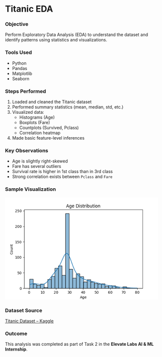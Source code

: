 # Titanic EDA
### Objective
Perform Exploratory Data Analysis (EDA) to understand the dataset and identify patterns using statistics and visualizations.

### Tools Used
- Python
- Pandas
- Matplotlib
- Seaborn

### Steps Performed
1. Loaded and cleaned the Titanic dataset
2. Performed summary statistics (mean, median, std, etc.)
3. Visualized data:
   - Histograms (Age)
   - Boxplots (Fare)
   - Countplots (Survived, Pclass)
   - Correlation heatmap
4. Made basic feature-level inferences

### Key Observations
- Age is slightly right-skewed
- Fare has several outliers
- Survival rate is higher in 1st class than in 3rd class
- Strong correlation exists between `Pclass` and `Fare`

### Sample Visualization

![Age Distribution](Figure_1.png)


### Dataset Source
[Titanic Dataset – Kaggle](https://www.kaggle.com/datasets/yasserh/titanic-dataset)

### Outcome
This analysis was completed as part of Task 2 in the **Elevate Labs AI & ML Internship**.
